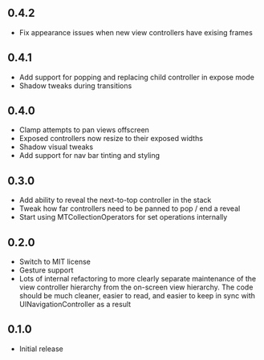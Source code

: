 ## 0.4.2

* Fix appearance issues when new view controllers have exising frames

## 0.4.1

* Add support for popping and replacing child controller in expose mode
* Shadow tweaks during transitions

## 0.4.0

* Clamp attempts to pan views offscreen
* Exposed controllers now resize to their exposed widths
* Shadow visual tweaks
* Add support for nav bar tinting and styling

## 0.3.0

* Add ability to reveal the next-to-top controller in the stack
* Tweak how far controllers need to be panned to pop / end a reveal
* Start using MTCollectionOperators for set operations internally

## 0.2.0

* Switch to MIT license
* Gesture support
* Lots of internal refactoring to more clearly separate maintenance of the view
  controller hierarchy from the on-screen view hierarchy. The code should be
  much cleaner, easier to read, and easier to keep in sync with
  UINavigationController as a result

## 0.1.0

* Initial release
